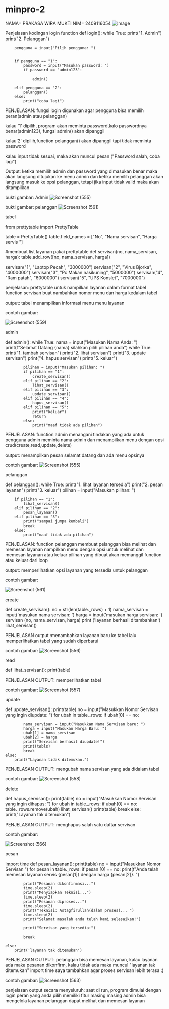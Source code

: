 # minpro-2
NAMA= PRAKASA WIRA MUKTI
NIM= 2409116054
![image](https://github.com/user-attachments/assets/43d4d331-eb62-426f-96d8-8318f7551283)


Penjelasan kodingan
login function
def login():
    while True:
        print("1. Admin")
        print("2. Pelanggan")
        
        pengguna = input("Pilih pengguna: ")
        

        if pengguna == "1":
            password = input("Masukan password: ")
            if password == "admin123":
                
                admin()
        
        elif pengguna == "2":
            pelanggan()
        else:
            print("coba lagi")

PENJELASAN:
fungsi login digunakan agar pengguna bisa memilih peran(admin atau pelanggan)

kalau '1' dipilih, program akan meminta password,kalo passwordnya benar(admin123), fungsi admin() akan dipanggil

kalau'2' dipilih,function pelanggan() akan dipanggil tapi tidak meminta password

kalau input tidak sesuai, maka akan muncul pesan ("Password salah, coba lagi")

Output:
ketika memilih admin dan password yang dimasukan benar maka akan langsung ditujukan ke menu admin dan ketika memilih pelanggan akan langsung masuk ke opsi pelanggan, tetapi jika input tidak valid maka akan ditampilkan


bukti gambar: Admin
![Screenshot (555)](https://github.com/user-attachments/assets/cb7548b4-9744-45b7-97cd-e992788ba700)

bukti gambar: pelanggan
![Screenshot (561)](https://github.com/user-attachments/assets/12ba8f97-a0fb-4a0f-afe7-5336a367f4ce)

tabel 

from prettytable import PrettyTable

table = PrettyTable()
table.field_names = ["No", "Nama servisan", "Harga servis "]

#membuat list layanan pakai prettytable
def servisan(no, nama_servisan, harga):
    table.add_row([no, nama_servisan, harga])

servisan("1",  "Laptop Pecah", "3000000")
servisan("2",  "Virus Bjorka", "4000000")
servisan("3",  "Pc Makan nasikuning", "5000000")
servisan("4",  "Ram patah", "6000000")
servisan("5",  "UPS Konslet", "7000000")

penjelasan:
prettytable untuk nampilkan layanan dalam format tabel
function servisan buat nambahkan nomor menu dan harga kedalam tabel

output:
tabel menampilkan informasi menu menu layanan 

contoh gambar:

![Screenshot (559)](https://github.com/user-attachments/assets/41a60e6a-740d-4d5b-ab21-06c01681ef37)

admin

def admin():
    while True:
        nama = input("Masukan Nama Anda: ")
        print(f"Selamat Datang {nama} silahkan pilih pilihan anda")
        while True:
            print("1. tambah servisan")
            print("2. lihat servisan")
            print("3. update servisan")
            print("4. hapus servisan")
            print("5. keluar")
        
            pilihan = input("Masukan pilihan: ")
            if pilihan == "1":
                create_servisan()
            elif pilihan == "2":
                lihat_servisan()
            elif pilihan == "3":
                update_servisan()
            elif pilihan == "4":
                hapus_servisan()
            elif pilihan == "5":
                print("keluar")
                return
            else:
                print("maaf tidak ada pilihan")

PENJELASAN:
function admin menangani tindakan yang ada untuk pengguna admin
meminta nama admin dan menampilkan menu dengan opsi crud(create,read,update,delete)

output:
menampilkan pesan selamat datang dan ada menu opsinya

contoh gambar:
![Screenshot (555)](https://github.com/user-attachments/assets/2dd99c58-35ea-46b6-9fbf-9f69acec4b87)


pelanggan

def pelanggan():
    while True:
        print("1. lihat layanan tersedia")
        print("2. pesan layanan")
        print("3. keluar")
        pilihan = input("Masukan pilihan: ")

        if pilihan == "1":
            lihat_servisan()
        elif pilihan == "2":
            pesan_layanan()
        elif pilihan == "3":
            print("sampai jumpa kembali")
            break
        else:
            print("maaf tidak ada pilihan")

PENJELASAN:
function pelanggan membuat pelanggan bisa melihat dan memesan layanan
nampilkan menu dengan opsi untuk melihat dan memesan layanan atau keluar
pilihan yang dibuat akan memanggil function atau keluar dari loop

output:
memperlihatkan opsi layanan yang tersedia untuk pelanggan

contoh gambar:

![Screenshot (561)](https://github.com/user-attachments/assets/54c4eba8-55a9-4f17-a2bc-6f144d75e11c)

create

def create_servisan():
    no = str(len(table._rows) + 1)
    nama_servisan = input('masukan nama servisan: ')
    harga = input('masukan harga servisan: ')
    servisan (no, nama_servisan, harga)
    print ('layanan berhasil ditambahkan')
    lihat_servisan()

PENJELASAN output 
:menambahkan layanan baru ke tabel lalu memperlihatkan tabel yang sudah diperbarui

contoh gambar:
![Screenshot (556)](https://github.com/user-attachments/assets/04326697-31fc-4be5-802a-2a70866afd55)

read

def lihat_servisan():
    print(table)

PENJELASAN OUTPUT: 
memperlihatkan tabel

contoh gambar:
![Screenshot (557)](https://github.com/user-attachments/assets/03777715-d258-46a2-b260-4908cc432240)

update

def update_servisan():
    print(table)
    no = input("Masukkan Nomor Servisan yang ingin diupdate: ")
    for ubah in table._rows:
        if ubah[0] == no:
            
            nama_servisan = input("Masukkan Nama Servisan baru: ")
            harga = input("Masukan Harga Baru: ")
            ubah[1] = nama_servisan
            ubah[2] = harga
            print("Servisan berhasil diupdate!")
            print(table)
            break
    else:
        print("Layanan tidak ditemukan.")

PENJELASAN OUTPUT:
mengubah nama servisan yang ada didalam tabel

contoh gambar:
![Screenshot (558)](https://github.com/user-attachments/assets/8cb46c29-9422-452f-a295-86aad4f6b7ce)

delete

def hapus_servisan():
    print(table)
    no = input("Masukkan Nomor Servisan yang ingin dihapus: ")
    for ubah in table._rows:
        if ubah[0] == no:
            table._rows.remove(ubah)
            lihat_servisan()
            print(table)
            break
    else:
        print("Layanan tak ditemukan")

PENJELASAN OUTPUT:
menghapus salah satu daftar servisan

contoh gambar:

![Screenshot (566)](https://github.com/user-attachments/assets/5ace4fbc-15fd-436e-beeb-0d8bafe7b0d2)

pesan

import time
def pesan_layanan():
    print(table)
    no = input("Masukkan Nomor Servisan ")
    for pesan in table._rows:
        if pesan [0] == no:
            print(f"Anda telah memesan layanan servis {pesan[1]} dengan harga {pesan[2]}. ")

            
            print("Pesanan dikonfirmasi...")
            time.sleep(2)
            print("Menyiapkan Teknisi...")
            time.sleep(2)
            print("Pesanan diproses...")
            time.sleep(2)
            print("Teknisi: Astagfirullah(dalam proses)... ")
            time.sleep(2)
            print("Selamat masalah anda telah kami selesaikan!")
            
            print("Servisan yang tersedia:")
            
            break
            
    else:
        print('layanan tak ditemukan')

PENJELASAN OUTPUT:
pelanggan bisa memesan layanan, kalau layanan ada maka pesanan dikonfirm, kalau tidak ada maka muncul "layanan tak ditemukan"
import time saya tambahkan agar proses servisan lebih terasa :)

contoh gambar:
![Screenshot (563)](https://github.com/user-attachments/assets/9823c03a-f64a-4a4c-9a66-92b41b0d2dc4)


penjelasan output secara menyeluruh:
saat di run, program dimulai dengan login
peran yang anda pilih memiliki fitur masing masing
admin bisa mengelola layanan 
pelanggan dapat melihat dan memesan layanan




  
